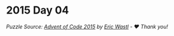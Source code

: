# 2015 Day 04

*Puzzle Source: [Advent of Code 2015](https://adventofcode.com/2015/day/4) by [Eric Wastl](https://github.com/topaz) - ♥️ Thank you!*
